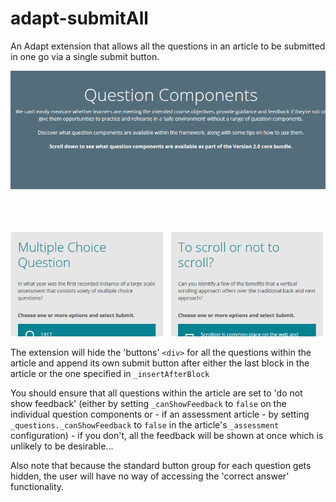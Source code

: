 adapt-submitAll
================

An Adapt extension that allows all the questions in an article to be submitted in one go via a single submit button.

<img src="demo.gif" alt="Submit All in action"/>

The extension will hide the 'buttons' `<div>` for all the questions within the article and append its own submit button after either the last block in the article or the one specified in `_insertAfterBlock`

You should ensure that all questions within the article are set to 'do not show feedback' (either by setting `_canShowFeedback` to `false` on the individual question components or - if an assessment article - by setting `_questions._canShowFeedback` to `false` in the article's `_assessment` configuration) - if you don't, all the feedback will be shown at once which is unlikely to be desirable...

Also note that because the standard button group for each question gets hidden, the user will have no way of accessing the 'correct answer' functionality.
